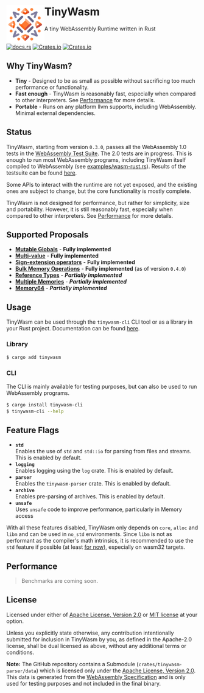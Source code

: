 <div>
    <div>
        <a href=""><img align="left" src="./tinywasm.png" width="100px"></a>
    </div>
    <h1>TinyWasm</h1>
    A tiny WebAssembly Runtime written in Rust
</div>

<br>

[![docs.rs](https://img.shields.io/docsrs/tinywasm?logo=rust)](https://docs.rs/tinywasm) [![Crates.io](https://img.shields.io/crates/v/tinywasm.svg?logo=rust)](https://crates.io/crates/tinywasm) [![Crates.io](https://img.shields.io/crates/l/tinywasm.svg)](./LICENSE-APACHE)

## Why TinyWasm?

- **Tiny** - Designed to be as small as possible without sacrificing too much performance or functionality.
- **Fast enough** - TinyWasm is reasonably fast, especially when compared to other interpreters. See [Performance](#performance) for more details.
- **Portable** - Runs on any platform llvm supports, including WebAssembly. Minimal external dependencies.

## Status

TinyWasm, starting from version `0.3.0`, passes all the WebAssembly 1.0 tests in the [WebAssembly Test Suite](https://github.com/WebAssembly/testsuite). The 2.0 tests are in progress. This is enough to run most WebAssembly programs, including TinyWasm itself compiled to WebAssembly (see [examples/wasm-rust.rs](./examples/wasm-rust.rs)). Results of the testsuite can be found [here](https://github.com/explodingcamera/tinywasm/tree/main/crates/tinywasm/tests/generated).

Some APIs to interact with the runtime are not yet exposed, and the existing ones are subject to change, but the core functionality is mostly complete.

TinyWasm is not designed for performance, but rather for simplicity, size and portability. However, it is still reasonably fast, especially when compared to other interpreters. See [Performance](#performance) for more details.

## Supported Proposals

- [**Mutable Globals**](https://github.com/WebAssembly/mutable-global/blob/master/proposals/mutable-global/Overview.md) - **Fully implemented**
- [**Multi-value**](https://github.com/WebAssembly/spec/blob/master/proposals/multi-value/Overview.md) - **Fully implemented**
- [**Sign-extension operators**](https://github.com/WebAssembly/spec/blob/master/proposals/sign-extension-ops/Overview.md) - **Fully implemented**
- [**Bulk Memory Operations**](https://github.com/WebAssembly/spec/blob/master/proposals/bulk-memory-operations/Overview.md) - **Fully implemented** (as of version `0.4.0`)
- [**Reference Types**](https://github.com/WebAssembly/reference-types/blob/master/proposals/reference-types/Overview.md) - **_Partially implemented_**
- [**Multiple Memories**](https://github.com/WebAssembly/multi-memory/blob/master/proposals/multi-memory/Overview.md) - **_Partially implemented_**
- [**Memory64**](https://github.com/WebAssembly/memory64/blob/master/proposals/memory64/Overview.md) - **_Partially implemented_**

## Usage

TinyWasm can be used through the `tinywasm-cli` CLI tool or as a library in your Rust project. Documentation can be found [here](https://docs.rs/tinywasm).

### Library

```sh
$ cargo add tinywasm
```

### CLI

The CLI is mainly available for testing purposes, but can also be used to run WebAssembly programs.

```sh
$ cargo install tinywasm-cli
$ tinywasm-cli --help
```

## Feature Flags

- **`std`**\
  Enables the use of `std` and `std::io` for parsing from files and streams. This is enabled by default.
- **`logging`**\
  Enables logging using the `log` crate. This is enabled by default.
- **`parser`**\
  Enables the `tinywasm-parser` crate. This is enabled by default.
- **`archive`**\
  Enables pre-parsing of archives. This is enabled by default.
- **`unsafe`**\
  Uses `unsafe` code to improve performance, particularly in Memory access

With all these features disabled, TinyWasm only depends on `core`, `alloc` and `libm` and can be used in `no_std` environments.
Since `libm` is not as performant as the compiler's math intrinsics, it is recommended to use the `std` feature if possible (at least [for now](https://github.com/rust-lang/rfcs/issues/2505)), especially on wasm32 targets.

## Performance

> Benchmarks are coming soon.

## License

Licensed under either of [Apache License, Version 2.0](./LICENSE-APACHE) or [MIT license](./LICENSE-MIT) at your option.

Unless you explicitly state otherwise, any contribution intentionally submitted for inclusion in TinyWasm by you, as defined in the Apache-2.0 license, shall be dual licensed as above, without any additional terms or conditions.

**Note:** The GitHub repository contains a Submodule (`crates/tinywasm-parser/data`) which is licensed only under the [Apache License, Version 2.0](https://github.com/WebAssembly/spec/blob/main/test/LICENSE). This data is generated from the [WebAssembly Specification](https://github.com/WebAssembly/spec/tree/main/test) and is only used for testing purposes and not included in the final binary.
